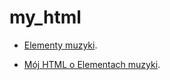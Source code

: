 # my_html

* [Elementy muzyki](http://gist.asciidoctor.org/?github-nataliagra%2Fmy_html%2F%2FMuzyka%2FREADME.adoc).

* [Mój HTML o Elementach muzyki](https://NATALIAGRA.github.io/my_html/).
